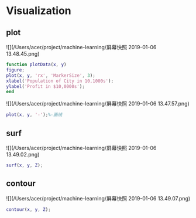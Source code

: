 # Visualization

## plot

![](/Users/acer/project/machine-learning/屏幕快照 2019-01-06 13.48.45.png)

```matlab
function plotData(x, y)
figure;
plot(x, y, 'rx', 'MarkerSize', 3);
xlabel('Population of City in 10,1000s');
ylabel('Profit in $10,0000s');
end
```



![](/Users/acer/project/machine-learning/屏幕快照 2019-01-06 13.47.57.png)

```matlab
plot(x, y, '-');%-画线
```

## surf

![](/Users/acer/project/machine-learning/屏幕快照 2019-01-06 13.49.02.png)

```matlab
surf(x, y, Z);
```



## contour

![](/Users/acer/project/machine-learning/屏幕快照 2019-01-06 13.49.07.png)

```matlab
contour(x, y, Z);
```

